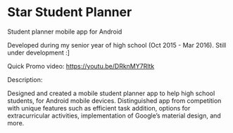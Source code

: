 # Star Student Planner
Student planner mobile app for Android

Developed during my senior year of high school (Oct 2015 - Mar 2016). Still under development :]

Quick Promo video: https://youtu.be/DRknMY7Rltk

Description: 

Designed and created a mobile student planner app to help high school students, for Android mobile devices.
Distinguished app from competition with unique features such as efficient task addition, options for extracurricular activities, implementation of Google’s material design, and more.
